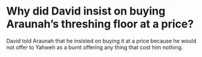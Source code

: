 # Why did David insist on buying Araunah’s threshing floor at a price?

David told Araunah that he insisted on buying it at a price because he would not offer to Yahweh as a burnt offering any thing that cost him nothing.
